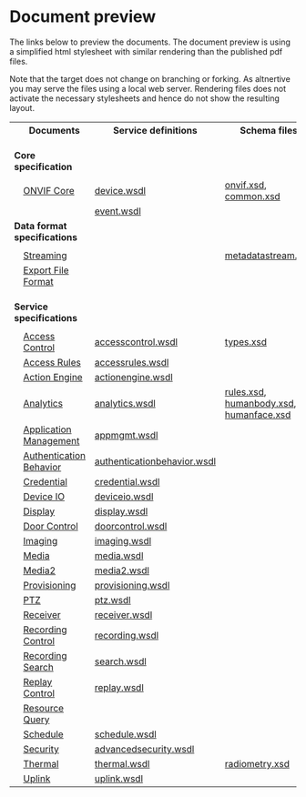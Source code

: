 # Document preview

The links below to preview the documents. The document preview is using a simplified html stylesheet with similar rendering than the published pdf files.

Note that the target does not change on branching or forking. As altnertive you may serve the files using a local web server. Rendering files does not activate the necessary stylesheets and hence do not show the resulting layout.

<table width="100%">
<tbody>
<tr>
<th style="width: 10%"></th>
<th style="width: 20%">Documents</th>
<th style="width: 20%">Service definitions</th>
<th>Schema files</th>
</tr>
<tr>
<td style="padding-top: 20px;padding-bottom: 10px" colspan="2"><strong>Core specification</strong></td>
</tr>
<tr>
<td></td>
<td><a href="https://onvif.github.io/specs/doc/Core.xml">ONVIF Core</a></td>
<td><a href="../wsdl/ver10/device/wsdl/devicemgmt.wsdl">device.wsdl</a></td>
<td><a href="../wsdl/ver10/schema/onvif.xsd">onvif.xsd</a>, <a href="../wsdl/ver10/schema/common.xsd">common.xsd</a></td>
</tr>
<tr>
<td></td>
<td></td>
<td><a href="../wsdl/ver10/events/wsdl/event.wsdl">event.wsdl</a></td>
</tr>
<tr>
<td style="padding-bottom: 10px" colspan="2"><strong>Data format specifications</strong></td>
</tr>
<tr>
<td></td>
<td><a href="https://onvif.github.io/specs/doc/Streaming.xml">Streaming</a></td>
<td></td>
<td><a href="../wsdl/ver10/schema/metadatastream.xsd">metadatastream.xsd</a></td>
</tr>
<tr>
<td></td>
<td><a href="https://onvif.github.io/specs/doc/ExportFileFormat.xml">Export File Format</a></td>
</tr>
<tr>
<td style="padding-top: 20px;padding-bottom: 10px" colspan="2"><strong>Service specifications</strong></td>
</tr>
<tr>
<td></td>
<td><a href="https://onvif.github.io/specs/doc/AccessControl.xml">Access Control</a></td>
<td><a href="../wsdl/ver10/pacs/accesscontrol.wsdl">accesscontrol.wsdl</a></td>
<td><a href="../wsdl/ver10/pacs/types.xsd">types.xsd</a></td>
</tr>
<tr>
<td></td>
<td><a href="https://onvif.github.io/specs/doc/AccessRules.xml">Access Rules</a></td>
<td><a href="../wsdl/ver10/pacs/accessrules.wsdl">accessrules.wsdl</a></td>
</tr>
<tr>
<td></td>
<td><a href="https://onvif.github.io/specs/doc/ActionEngine.xml">Action Engine</a></td>
<td><a href="../wsdl/ver10/actionengine.wsdl">actionengine.wsdl</a></td>
</tr>
<tr>
<td></td>
<td><a href="https://onvif.github.io/specs/doc/Analytics.xml">Analytics</a></td>
<td><a href="../wsdl/ver20/analytics/wsdl/analytics.wsdl">analytics.wsdl</a></td>
<td><a href="../wsdl/ver20/analytics/rules.xsd">rules.xsd</a>, <a href="/ver20/analytics/humanbody.xsd">humanbody.xsd</a>, <a href="/ver20/analytics/humanface.xsd">humanface.xsd</a></td>
</tr>
<tr>
<td></td>
<td><a href="https://onvif.github.io/specs/doc/AppMgmt.xml">Application Management</a></td>
<td><a href="../wsdl/ver10/appmgmt/wsdl/appmgmt.wsdl">appmgmt.wsdl</a></td>
</tr>
<tr>
<td></td>
<td><a href="https://onvif.github.io/specs/doc/AuthenticationBehavior.xml">Authentication Behavior</a></td>
<td><a href="../wsdl/ver10/authenticationbehavior/wsdl/authenticationbehavior.wsdl">authenticationbehavior.wsdl</a></td>
</tr>
<tr>
<td></td>
<td><a href="https://onvif.github.io/specs/doc/Credential.xml">Credential</a></td>
<td><a href="../wsdl/ver10/credential/wsdl/credential.wsdl">credential.wsdl</a></td>
</tr>
<tr>
<td></td>
<td><a href="https://onvif.github.io/specs/doc/DeviceIo.xml">Device IO</a></td>
<td><a href="../wsdl/ver10/deviceio.wsdl">deviceio.wsdl</a></td>
</tr>
<tr>
<td></td>
<td><a href="https://onvif.github.io/specs/doc/Display.xml">Display</a></td>
<td><a href="../wsdl/ver10/display.wsdl">display.wsdl</a></td>
</tr>
<tr>
<td></td>
<td><a href="https://onvif.github.io/specs/doc/DoorControl.xml">Door Control</a></td>
<td><a href="../wsdl/ver10/pacs/doorcontrol.wsdl">doorcontrol.wsdl</a></td>
</tr>
<tr>
<td></td>
<td><a href="https://onvif.github.io/specs/doc/Imaging.xml">Imaging</a></td>
<td><a href="../wsdl/ver20/imaging/wsdl/imaging.wsdl">imaging.wsdl</a></td>
</tr>
<tr>
<td></td>
<td><a href="https://onvif.github.io/specs/doc/Media.xml">Media</a></td>
<td><a href="../wsdl/ver10/media/wsdl/media.wsdl">media.wsdl</a></td>
</tr>
<tr>
<td></td>
<td><a href="https://onvif.github.io/specs/doc/Media2.xml">Media2</a></td>
<td><a href="../wsdl/ver20/media/wsdl/media.wsdl">media2.wsdl</a></td>
</tr>
<tr>
<td></td>
<td><a href="https://onvif.github.io/specs/doc/Provisioning.xml">Provisioning</a></td>
<td><a href="../wsdl/ver10/provisioning/wsdl/provisioning.wsdl">provisioning.wsdl</a></td>
</tr>
<tr>
<td></td>
<td><a href="https://onvif.github.io/specs/doc/Ptz.xml">PTZ</a></td>
<td><a href="../wsdl/ver20/ptz/wsdl/ptz.wsdl">ptz.wsdl</a></td>
</tr>
<tr>
<td></td>
<td><a href="https://onvif.github.io/specs/doc/Receiver.xml">Receiver</a></td>
<td><a href="../wsdl/ver10/receiver.wsdl">receiver.wsdl</a></td>
</tr>
<tr>
<td></td>
<td><a href="https://onvif.github.io/specs/doc/RecordingControl.xml">Recording Control</a></td>
<td><a href="../wsdl/ver10/recording.wsdl">recording.wsdl</a></td>
</tr>
<tr>
<td></td>
<td><a href="https://onvif.github.io/specs/doc/RecordingSearch.xml">Recording Search</a></td>
<td><a href="/ver10/search.wsdl">search.wsdl</a></td>
</tr>
<tr>
<td></td>
<td><a href="https://onvif.github.io/specs/doc/ReplayControl.xml">Replay Control</a></td>
<td><a href="/ver10/replay.wsdl">replay.wsdl</a></td>
</tr>
<tr>
<td></td>
<td><a href="https://onvif.github.io/specs/doc/ResourceQuery.xml">Resource Query</a></td>
</tr>
<tr>
<td></td>
<td><a href="https://onvif.github.io/specs/doc/Scheduler.xml">Schedule</a></td>
<td><a href="../wsdl/ver10/schedule/wsdl/schedule.wsdl">schedule.wsdl</a></td>
</tr>
<tr>
<td></td>
<td><a href="https://onvif.github.io/specs/doc/Security.xml">Security</a></td>
<td><a href="../wsdl/ver10/advancedsecurity/wsdl/advancedsecurity.wsdl">advancedsecurity.wsdl</a></td>
</tr>
<tr>
<td></td>
<td><a href="https://onvif.github.io/specs/doc/Thermal.xml">Thermal</a></td>
<td><a href="../wsdl/ver10/thermal/wsdl/thermal.wsdl">thermal.wsdl</a></td>
<td><a href="../wsdl/ver20/analytics/radiometry.xsd">radiometry.xsd</a></td>
</tr>
<tr>
<td></td>
<td><a href="https://onvif.github.io/specs/doc/Uplink.xml">Uplink</a></td>
<td><a href="../wsdl/ver10/uplink/wsdl/uplink.wsdl">uplink.wsdl</a></td>
</tr>
</tbody>
</table>

